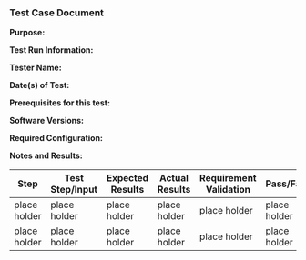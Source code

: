 ### Test Case Document

**Purpose:**

**Test Run Information:**

**Tester Name:**

**Date(s) of Test:**

**Prerequisites for this test:**

**Software Versions:**

**Required Configuration:**

**Notes and Results:**

| **Step**     | **Test Step/Input** | **Expected Results** | **Actual Results** | **Requirement Validation** | **Pass/Fail** |
| ------------ | ------------------- | -------------------- | ------------------ | -------------------------- | ------------- |
| place holder | place holder        | place holder         | place holder       | place holder               | place holder  |
| place holder | place holder        | place holder         | place holder       | place holder               | place holder  |

<br></br>
